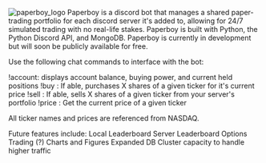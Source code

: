 ![paperboy_logo](https://raw.githubusercontent.com/marshingjay/paperboy/master/paperboy.PNG)
Paperboy is a discord bot that manages a shared paper-trading portfolio for each discord server it's added to, allowing for 24/7 simulated trading with no real-life stakes. Paperboy is built with Python, the Python Discord API, and MongoDB. Paperboy is currently in development but will soon be publicly available for free. 

Use the following chat commands to interface with the bot:

!account: displays account balance, buying power, and current held positions
!buy <ticker> <amount>: If able, purchases X shares of a given ticker for it's current price
!sell <ticker> <amount>: If able, sells X shares of a given ticker from your server's portfolio
!price <ticker>: Get the current price of a given ticker
  
All ticker names and prices are referenced from NASDAQ.

Future features include:
Local Leaderboard
Server Leaderboard
Options Trading (?)
Charts and Figures
Expanded DB Cluster capacity to handle higher traffic
